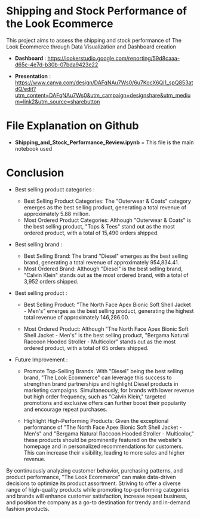 # Shipping and Stock Performance of the Look Ecommerce
This project aims to assess the shipping and stock performance of The Look Ecommerce through Data Visualization and Dashboard creation

- **Dashboard** : https://lookerstudio.google.com/reporting/59d8caaa-d65c-4e7d-b30b-07bda9423e22

- **Presentation** : https://www.canva.com/design/DAFqNAu7Ws0/6u7KocX6Qi1_spQ853atdQ/edit?utm_content=DAFqNAu7Ws0&utm_campaign=designshare&utm_medium=link2&utm_source=sharebutton

# File Explanation on Github
- **Shipping_and_Stock_Performance_Review.ipynb** = This file is the main notebook used

# Conclusion
- Best selling product categories :

    - Best Selling Product Categories: The "Outerwear & Coats" category emerges as the best selling product, generating a total revenue of approximately 5.88 million.
    - Most Ordered Product Categories: Although "Outerwear & Coats" is the best selling product, "Tops & Tees" stand out as the most ordered product, with a total of 15,490 orders shipped.

- Best selling brand :

    - Best Selling Brand: The brand "Diesel" emerges as the best selling brand, generating a total revenue of approximately 954,834.41.
    - Most Ordered Brand: Although "Diesel" is the best selling brand, "Calvin Klein" stands out as the most ordered brand, with a total of 3,952 orders shipped.

- Best selling product :

    - Best Selling Product: "The North Face Apex Bionic Soft Shell Jacket - Men's" emerges as the best selling product, generating the highest total revenue of approximately 146,286.00.

    - Most Ordered Product: Although "The North Face Apex Bionic Soft Shell Jacket - Men's" is the best selling product, "Bergama Natural Raccoon Hooded Stroller - Multicolor" stands out as the most ordered product, with a total of 65 orders shipped.

- Future Improvement :
    - Promote Top-Selling Brands: With "Diesel" being the best selling brand, "The Look Ecommerce" can leverage this success to strengthen brand partnerships and highlight Diesel products in marketing campaigns. Simultaneously, for brands with lower revenue but high order frequency, such as "Calvin Klein," targeted promotions and exclusive offers can further boost their popularity and encourage repeat purchases.

    - Highlight High-Performing Products: Given the exceptional performance of "The North Face Apex Bionic Soft Shell Jacket - Men's" and "Bergama Natural Raccoon Hooded Stroller - Multicolor," these products should be prominently featured on the website's homepage and in personalized recommendations for customers. This can increase their visibility, leading to more sales and higher revenue.
    
By continuously analyzing customer behavior, purchasing patterns, and product performance, "The Look Ecommerce" can make data-driven decisions to optimize its product assortment. Striving to offer a diverse range of high-quality products while promoting top-performing categories and brands will enhance customer satisfaction, increase repeat business, and position the company as a go-to destination for trendy and in-demand fashion products.